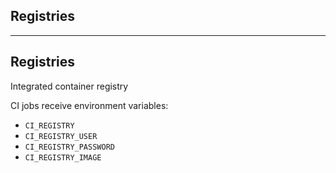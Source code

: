 <!-- .slide: id="gitlab_registries" class="vertical-center" -->

<i class="fa-duotone fa-garage fa-8x fa-duotone-colors-inverted" style="float: right; color: grey;"></i>

## Registries

---

## Registries

Integrated container registry [](https://docs.gitlab.com/ee/user/packages/container_registry/index.html#build-and-push-by-using-gitlab-cicd)

CI jobs receive environment variables:

- `CI_REGISTRY`
- `CI_REGISTRY_USER`
- `CI_REGISTRY_PASSWORD`
- `CI_REGISTRY_IMAGE`
